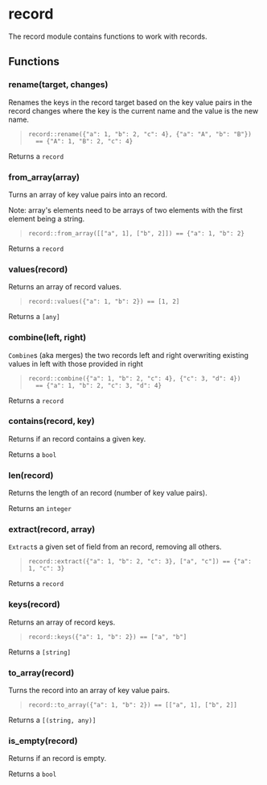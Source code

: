 
# record

 The record module contains functions to work with records.
## Functions

### rename(target, changes)

Renames the keys in the record target based on the key value pairs in the
record changes where the key is the current name and the value is the new
name.

> ```tremor
> record::rename({"a": 1, "b": 2, "c": 4}, {"a": "A", "b": "B"})
>   == {"A": 1, "B": 2, "c": 4}
> ```

Returns a `record`

### from_array(array)

Turns an array of key value pairs into an record.

Note: array's elements need to be arrays of two elements with the first
element being a string.

> ```tremor
> record::from_array([["a", 1], ["b", 2]]) == {"a": 1, "b": 2}
> ```

Returns a `record`

### values(record)

Returns an array of record values.

> ```tremor
> record::values({"a": 1, "b": 2}) == [1, 2]
> ```

Returns a `[any]`

### combine(left, right)

`Combine`s (aka merges) the two records left and right overwriting
existing values in left with those provided in right

> ```tremor
> record::combine({"a": 1, "b": 2, "c": 4}, {"c": 3, "d": 4})
>   == {"a": 1, "b": 2, "c": 3, "d": 4}
> ```

Returns a `record`

### contains(record, key)

Returns if an record contains a given key.

Returns a `bool`

### len(record)

Returns the length of an record (number of key value pairs).

Returns an `integer`

### extract(record, array)

`Extract`s a given set of field from an record, removing all others.

> ```tremor
> record::extract({"a": 1, "b": 2, "c": 3}, ["a", "c"]) == {"a": 1, "c": 3}
> ```

Returns a `record`

### keys(record)

Returns an array of record keys.

> ```tremor
> record::keys({"a": 1, "b": 2}) == ["a", "b"]
> ```

Returns a `[string]`

### to_array(record)

Turns the record into an array of key value pairs.

> ```tremor
> record::to_array({"a": 1, "b": 2}) == [["a", 1], ["b", 2]]
> ```

Returns a `[(string, any)]`

### is_empty(record)

Returns if an record is empty.

Returns a `bool`
